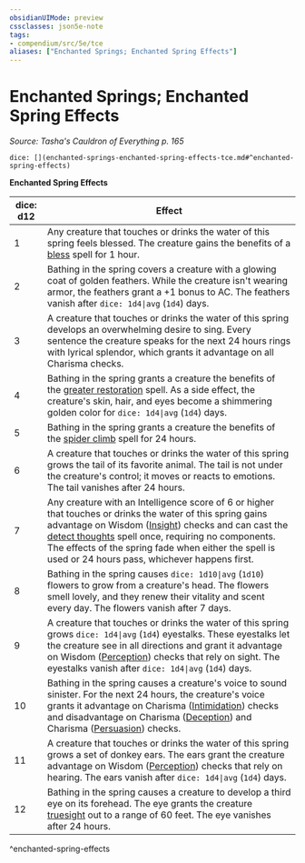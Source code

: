 ```yaml
---
obsidianUIMode: preview
cssclasses: json5e-note
tags:
- compendium/src/5e/tce
aliases: ["Enchanted Springs; Enchanted Spring Effects"]
---
```

# Enchanted Springs; Enchanted Spring Effects
*Source: Tasha's Cauldron of Everything p. 165* 

`dice: [](enchanted-springs-enchanted-spring-effects-tce.md#^enchanted-spring-effects)`

**Enchanted Spring Effects**

| dice: d12 | Effect |
|-----------|--------|
| 1 | Any creature that touches or drinks the water of this spring feels blessed. The creature gains the benefits of a [bless](4-Resources/Compendium/spells/bless.md) spell for 1 hour. |
| 2 | Bathing in the spring covers a creature with a glowing coat of golden feathers. While the creature isn't wearing armor, the feathers grant a +1 bonus to AC. The feathers vanish after `dice: 1d4\|avg` (`1d4`) days. |
| 3 | A creature that touches or drinks the water of this spring develops an overwhelming desire to sing. Every sentence the creature speaks for the next 24 hours rings with lyrical splendor, which grants it advantage on all Charisma checks. |
| 4 | Bathing in the spring grants a creature the benefits of the [greater restoration](4-Resources/Compendium/spells/greater-restoration.md) spell. As a side effect, the creature's skin, hair, and eyes become a shimmering golden color for `dice: 1d4\|avg` (`1d4`) days. |
| 5 | Bathing in the spring grants a creature the benefits of the [spider climb](4-Resources/Compendium/spells/spider-climb.md) spell for 24 hours. |
| 6 | A creature that touches or drinks the water of this spring grows the tail of its favorite animal. The tail is not under the creature's control; it moves or reacts to emotions. The tail vanishes after 24 hours. |
| 7 | Any creature with an Intelligence score of 6 or higher that touches or drinks the water of this spring gains advantage on Wisdom ([Insight](4-Resources/Compendium/rules/skills.md#Insight)) checks and can cast the [detect thoughts](4-Resources/Compendium/spells/detect-thoughts.md) spell once, requiring no components. The effects of the spring fade when either the spell is used or 24 hours pass, whichever happens first. |
| 8 | Bathing in the spring causes `dice: 1d10\|avg` (`1d10`) flowers to grow from a creature's head. The flowers smell lovely, and they renew their vitality and scent every day. The flowers vanish after 7 days. |
| 9 | A creature that touches or drinks the water of this spring grows `dice: 1d4\|avg` (`1d4`) eyestalks. These eyestalks let the creature see in all directions and grant it advantage on Wisdom ([Perception](4-Resources/Compendium/rules/skills.md#Perception)) checks that rely on sight. The eyestalks vanish after `dice: 1d4\|avg` (`1d4`) days. |
| 10 | Bathing in the spring causes a creature's voice to sound sinister. For the next 24 hours, the creature's voice grants it advantage on Charisma ([Intimidation](4-Resources/Compendium/rules/skills.md#Intimidation)) checks and disadvantage on Charisma ([Deception](4-Resources/Compendium/rules/skills.md#Deception)) and Charisma ([Persuasion](4-Resources/Compendium/rules/skills.md#Persuasion)) checks. |
| 11 | A creature that touches or drinks the water of this spring grows a set of donkey ears. The ears grant the creature advantage on Wisdom ([Perception](4-Resources/Compendium/rules/skills.md#Perception)) checks that rely on hearing. The ears vanish after `dice: 1d4\|avg` (`1d4`) days. |
| 12 | Bathing in the spring causes a creature to develop a third eye on its forehead. The eye grants the creature [truesight](4-Resources/Compendium/rules/senses.md#truesight) out to a range of 60 feet. The eye vanishes after 24 hours. |
^enchanted-spring-effects